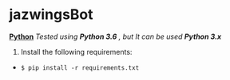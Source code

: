 # jazwingsBot
**[Python](https://www.python.org/)**
*Tested using __Python 3.6__*
*, but It can be used __Python 3.x__*

1. Install the following requirements:
  - `$ pip install -r requirements.txt`
